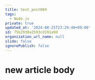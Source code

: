 ```yaml
---
title: test_post004
tags:
  - Node.js
private: true
updated_at: '2024-08-25T23:29:40+09:00'
id: 75b2930a2593cd191a9d
organization_url_name: null
slide: false
ignorePublish: false
---
```

# new article body
